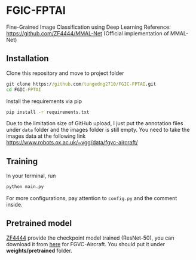 # FGIC-FPTAI
Fine-Grained Image Classification using Deep Learning
Reference: https://github.com/ZF4444/MMAL-Net (Official implementation of MMAL-Net)
## Installation
Clone this repository and move to project folder
```bat
git clone https://github.com/tungedng2710/FGIC-FPTAI.git
cd FGIC-FPTAI
```
Install the requirements via pip
```bat
pip install -r requirements.txt
```
Due to the limitation size of GitHub upload, I just put the annotation files under ```data``` folder and the images folder is still empty. You need to take the images data at the following link https://www.robots.ox.ac.uk/~vgg/data/fgvc-aircraft/


## Training
In your terminal, run 
```bat
python main.py
```
For more configurations, pay attention to ```config.py``` and the comment inside.

## Pretrained model
[ZF4444](https://github.com/ZF4444) provide the checkpoint model trained (ResNet-50), you can download it from [here](https://drive.google.com/file/d/1-LD1Jz6Dh-P6Ibtl17scfrTFQTrW4Zy3/view) for FGVC-Aircraft. You should put it under **weights/pretrained** folder.
